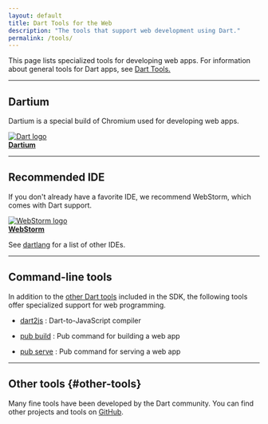 ```yaml
---
layout: default
title: Dart Tools for the Web
description: "The tools that support web development using Dart."
permalink: /tools/
---
```


This page lists specialized tools for developing web apps.
For information about general tools for Dart apps, see
[Dart Tools.]({{site.dartlang}}/tools)

---

<a name="tools"></a>
<h2>Dartium</h2>

Dartium is a special build of Chromium used for developing web apps.

<a href="dartium">
<img src="{% asset_path 'dartium-logo-48.jpg' %}" alt="Dart logo" /><br>
<b>Dartium</b>
</a>

---

<a name="ides"></a>
<h2>Recommended IDE</h2>

If you don't already have a favorite IDE,
we recommend WebStorm, which comes with Dart support.

<a href="webstorm">
<img src="{% asset_path 'webstorm.png' %}" alt="WebStorm logo"><br>
<b>WebStorm</b>
</a>

See [dartlang]({{site.dartlang}}/tools/) for a list of other IDEs.

---

<a name="other-tools"></a>
<h2>Command-line tools</h2>

In addition to the [other Dart tools]({{site.dartlang}}/tools)
included in the SDK, the following tools
offer specialized support for web programming.

* [dart2js](dart2js)
: Dart-to-JavaScript compiler

* [pub build](pub/pub-build)
: Pub command for building a web app

* [pub serve](pub/pub-serve)
: Pub command for serving a web app

---

## Other tools {#other-tools}

Many fine tools have been developed by the Dart community.
You can find other projects and tools on
[GitHub](https://github.com/search?l=Dart&q=dart&type=Repositories).

